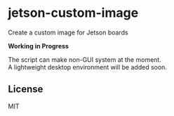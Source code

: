 # jetson-custom-image
 Create a custom image for Jetson boards


**Working in Progress**

The script can make non-GUI system at the moment.  
A lightweight desktop environment will be added soon.

## License 

MIT
